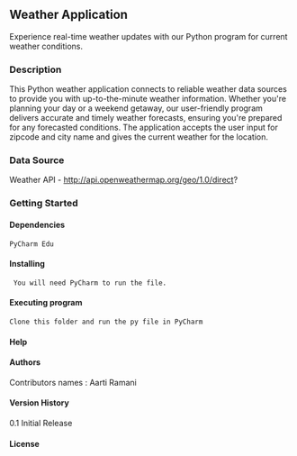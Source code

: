 ## Weather Application
Experience real-time weather updates with our Python program for current weather conditions.

### Description
This Python weather application connects to reliable weather data sources to provide you with up-to-the-minute weather information. Whether you're planning your day or a weekend getaway, our user-friendly program delivers accurate and timely weather forecasts, ensuring you're prepared for any forecasted conditions.
The application accepts the user input for zipcode and city name and gives the current weather for the location.

### Data Source 
Weather API - http://api.openweathermap.org/geo/1.0/direct?

### Getting Started
  #### Dependencies
    PyCharm Edu
  #### Installing
     You will need PyCharm to run the file.  
  #### Executing program
	Clone this folder and run the py file in PyCharm 
    
  #### Help
  #### Authors
  Contributors names : Aarti Ramani
  #### Version History
  0.1 Initial Release
  #### License

